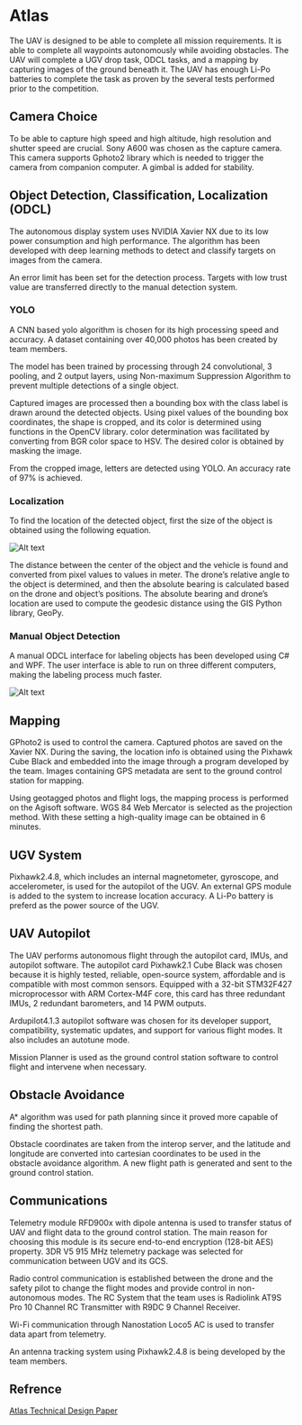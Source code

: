 # Atlas
The UAV is designed to be able to complete all mission requirements. It is able to complete all waypoints autonomously while avoiding obstacles. The UAV will complete a UGV drop task, ODCL tasks, and a mapping by capturing images of the ground beneath it. The UAV has enough Li-Po batteries to complete the task as proven by the several tests performed prior to the competition.
## Camera Choice
To be able to capture high speed and high altitude, high resolution and shutter speed are crucial. Sony A600 was chosen as the capture camera. This camera supports Gphoto2 library which is needed to trigger the camera from companion computer. A gimbal is added for stability.
## Object Detection, Classification, Localization (ODCL)
The autonomous display system uses NVIDIA Xavier NX due to its low power consumption and high performance. The algorithm has been developed with deep learning methods to detect and classify targets on images from the camera.

An error limit has been set for the detection process. Targets with low trust value are transferred directly to the manual detection system.
### YOLO
A CNN based yolo algorithm is chosen for its high processing speed and accuracy. A dataset containing over 40,000 photos has been created by team members. 

The model has been trained by processing through 24 convolutional, 3 pooling, and 2 output layers, using Non-maximum Suppression Algorithm to prevent multiple detections of a single object. 

Captured images are processed then a bounding box with the class label is drawn around the detected objects. Using pixel values of the bounding box coordinates, the shape is cropped, and its color is determined using functions in the OpenCV library. color determination was facilitated by converting from BGR color space to HSV. The desired color is obtained by masking the image.

From the cropped image, letters are detected using YOLO. An accuracy rate of 97% is achieved.
### Localization
To find the location of the detected object, first the size of the object is obtained using the following equation.

![Alt text](https://github.com/youssefmohamed0/test/blob/main/images/Atlas%20pictures/Picture1.png)

The distance between the center of the object and the vehicle is found and converted from pixel values to values in meter. The drone’s relative angle to the object is determined, and then the absolute bearing is calculated based on the drone and object’s positions. The absolute bearing and drone’s location are used to compute the geodesic distance using the GIS Python library, GeoPy.
### Manual Object Detection
A manual ODCL interface for labeling objects has been developed using C# and WPF. The user interface is able to run on three different computers, making the labeling process much faster. 

![Alt text](https://github.com/youssefmohamed0/test/blob/main/images/Atlas%20pictures/Picture2.png)

## Mapping
GPhoto2 is used to control the camera. Captured photos are saved on the Xavier NX. During the saving, the location info is obtained using the Pixhawk Cube Black and embedded into the image through a program developed by the team. Images containing GPS metadata are sent to the ground control station for mapping.

Using geotagged photos and flight logs, the mapping process is performed on the Agisoft software. WGS 84 Web Mercator is selected as the projection method. With these setting a high-quality image can be obtained in 6 minutes.
## UGV System
Pixhawk2.4.8, which includes an internal magnetometer, gyroscope, and accelerometer, is used for the autopilot of the UGV. An external GPS module is added to the system to increase location accuracy. A Li-Po battery is preferd as the power source of the UGV.

## UAV Autopilot
The UAV performs autonomous flight through the autopilot card, IMUs, and autopilot software. The autopilot card Pixhawk2.1 Cube Black was chosen because it is highly tested, reliable, open-source system, affordable and is compatible with most common sensors. Equipped with a 32-bit STM32F427 microprocessor with ARM Cortex-M4F core, this card has three redundant IMUs, 2 redundant barometers, and 14 PWM outputs.

Ardupilot4.1.3 autopilot software was chosen for its developer support, compatibility, systematic updates, and support for various flight modes. It also includes an autotune mode.

Mission Planner is used as the ground control station software to control flight and intervene when necessary.
## Obstacle Avoidance
A* algorithm was used for path planning since it proved more capable of finding the shortest path.

Obstacle coordinates are taken from the interop server, and the latitude and longitude are converted into cartesian coordinates to be used in the obstacle avoidance algorithm. A new flight path is generated and sent to the ground control station.
## Communications
Telemetry module RFD900x with dipole antenna is used to transfer status of UAV and flight data to the ground control station. The main reason for choosing this module is its secure end-to-end encryption (128-bit AES) property. 3DR V5 915 MHz telemetry package was selected for communication between UGV and its GCS.

Radio control communication is established between the drone and the safety pilot to change the flight modes and provide control in non-autonomous modes. The RC System that the team uses is Radiolink AT9S Pro 10 Channel RC Transmitter with R9DC 9 Channel Receiver.

Wi-Fi communication through Nanostation Loco5 AC is used to transfer data apart from telemetry.

An antenna tracking system using Pixhawk2.4.8 is being developed by the team members.
## Refrence
[Atlas Technical Design Paper](https://drive.google.com/file/d/1XPeUINckVp9LRkIWNq1cuhNbRoKhDuqI/view?usp=sharing)
